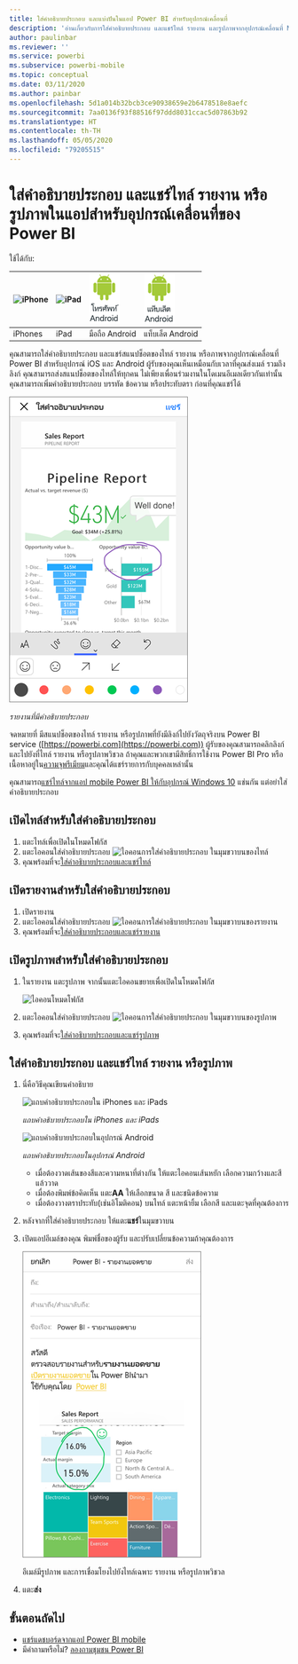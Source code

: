 ```yaml
---
title: ใส่คำอธิบายประกอบ และแบ่งปันในแอป Power BI สำหรับอุปกรณ์เคลื่อนที่
description: 'อ่านเกี่ยวกับการใส่คำอธิบายประกอบ และแชร์ไทล์ รายงาน และรูปภาพจากอุปกรณ์เคลื่อนที่ Microsoft Power BI สำหรับ iOS และ Android '
author: paulinbar
ms.reviewer: ''
ms.service: powerbi
ms.subservice: powerbi-mobile
ms.topic: conceptual
ms.date: 03/11/2020
ms.author: painbar
ms.openlocfilehash: 5d1a014b32bcb3ce90938659e2b6478518e8aefc
ms.sourcegitcommit: 7aa0136f93f88516f97ddd8031ccac5d07863b92
ms.translationtype: HT
ms.contentlocale: th-TH
ms.lasthandoff: 05/05/2020
ms.locfileid: "79205515"
---
```

# <a name="annotate-and-share-a-tile-report-or-visual-in-power-bi-mobile-apps"></a>ใส่คำอธิบายประกอบ และแชร์ไทล์ รายงาน หรือรูปภาพในแอปสำหรับอุปกรณ์เคลื่อนที่ของ Power BI
ใช้ได้กับ:

| ![iPhone](./media/mobile-annotate-and-share-a-tile-from-the-mobile-apps/iphone-logo-50-px.png) | ![iPad](./media/mobile-annotate-and-share-a-tile-from-the-mobile-apps/ipad-logo-50-px.png) | ![มือถือ Android](./media/mobile-annotate-and-share-a-tile-from-the-mobile-apps/android-phone-logo-50-px.png) | ![แท็บเล็ต Android](./media/mobile-annotate-and-share-a-tile-from-the-mobile-apps/android-tablet-logo-50-px.png) |
|:--- |:--- |:--- |:--- |
| iPhones |iPad |มือถือ Android |แท็บเล็ต Android |

คุณสามารถใส่คำอธิบายประกอบ และแชร์สแนปช็อตของไทล์ รายงาน หรือภาพจากอุปกรณ์เคลื่อนที่ Power BI สำหรับอุปกรณ์ iOS และ Android ผู้รับของคุณเห็นเหมือนกับเวลาที่คุณส่งเมล์ รวมถึงลิงก์ คุณสามารถส่งสแนปช็อตของไทล์ให้ทุกคน ไม่เพียงเพื่อนร่วมงานในโดเมนอีเมลเดียวกันเท่านั้น คุณสามารถเพิ่มคำอธิบายประกอบ บรรทัด ข้อความ หรือประทับตรา ก่อนที่คุณแชร์ได้

![รายงานที่มีคำอธิบายประกอบ](./media/mobile-annotate-and-share-a-tile-from-the-mobile-apps/power-bi-iphone-annotate.png)

*รายงานที่มีคำอธิบายประกอบ*

จดหมายที่ มีสแนปช็อตของไทล์ รายงาน หรือรูปภาพที่ยังมีลิงก์ไปยังวัตถุจริงบน Power BI service ([https://powerbi.com](https://powerbi.com)) ผู้รับของคุณสามารถคลิกลิงก์ และไปยังที่ไทล์ รายงาน หรือรูปภาพวิชวล ถ้าคุณและพวกเขามีสิทธิ์การใช้งาน Power BI Pro หรือเนื้อหาอยู่ใน[ความจุพรีเมียม](../../service-premium-what-is.md)และคุณได้แชร์รายการกับบุคคลเหล่านั้น 

คุณสามารถ[แชร์ไทล์จากแอป mobile Power BI ให้กับอุปกรณ์ Windows 10](mobile-windows-10-phone-app-get-started.md) แช่นกัน แต่อย่าใส่คำอธิบายประกอบ

## <a name="open-a-tile-for-annotating"></a>เปิดไทล์สำหรับใส่คำอธิบายประกอบ
1. แตะไทล์เพื่อเปิดในโหมดโฟกัส
2. แตะไอคอนใส่คำอธิบายประกอบ ![ไอคอนการใส่คำอธิบายประกอบ](./././media/mobile-annotate-and-share-a-tile-from-the-mobile-apps/power-bi-ios-annotate-icon.png) ในมุมขวาบนของไทล์
3. คุณพร้อมที่จะ[ใส่คำอธิบายประกอบและแชร์ไทล์](mobile-annotate-and-share-a-tile-from-the-mobile-apps.md#annotate-and-share-the-tile-report-or-visual)

## <a name="open-a-report-for-annotating"></a>เปิดรายงานสำหรับใส่คำอธิบายประกอบ
1. เปิดรายงาน 
2. แตะไอคอนใส่คำอธิบายประกอบ ![ไอคอนการใส่คำอธิบายประกอบ](./././media/mobile-annotate-and-share-a-tile-from-the-mobile-apps/power-bi-ios-annotate-icon.png) ในมุมขวาบนของรายงาน
3. คุณพร้อมที่จะ[ใส่คำอธิบายประกอบและแชร์รายงาน](mobile-annotate-and-share-a-tile-from-the-mobile-apps.md#annotate-and-share-the-tile-report-or-visual)

## <a name="open-a-visual-for-annotating"></a>เปิดรูปภาพสำหรับใส่คำอธิบายประกอบ
1. ในรายงาน แตะรูปภาพ จากนั้นแตะไอคอนขยายเพื่อเปิดในโหมดโฟกัส 
   
    ![ไอคอนโหมดโฟกัส](./media/mobile-annotate-and-share-a-tile-from-the-mobile-apps/power-bi-ios-visual-focus-mode.png)
2. แตะไอคอนใส่คำอธิบายประกอบ ![ไอคอนการใส่คำอธิบายประกอบ](./././media/mobile-annotate-and-share-a-tile-from-the-mobile-apps/power-bi-ios-annotate-icon.png) ในมุมขวาบนของรูปภาพ
3. คุณพร้อมที่จะ[ใส่คำอธิบายประกอบและแชร์รูปภาพ](mobile-annotate-and-share-a-tile-from-the-mobile-apps.md#annotate-and-share-the-tile-report-or-visual)

## <a name="annotate-and-share-the-tile-report-or-visual"></a>ใส่คำอธิบายประกอบ และแชร์ไทล์ รายงาน หรือรูปภาพ
1. นี่คือวิธีคุณเขียนคำอธิบาย  
   
   ![แถบคำอธิบายประกอบใน iPhones และ iPads](./media/mobile-annotate-and-share-a-tile-from-the-mobile-apps/power-bi-ios-annotation-menu.png)
   
   *แถบคำอธิบายประกอบใน iPhones และ iPads*
   
   ![แถบคำอธิบายประกอบในอุปกรณ์ Android](./media/mobile-annotate-and-share-a-tile-from-the-mobile-apps/power-bi-android-annotate-bar.png)
   
   *แถบคำอธิบายประกอบในอุปกรณ์ Android*
   
   * เมื่อต้องวาดเส้นของสีและความหนาที่ต่างกัน ให้แตะไอคอนเส้นหยัก เลือกความกว้างและสี แล้ววาด  
   * เมื่อต้องพิมพ์ข้อคิดเห็น แตะ**AA** ให้เลือกขนาด สี และชนิดข้อความ  
   * เมื่อต้องวางตราประทับ(เช่นอิโมติคอน) บนไทล์ แตะหน้ายิ้ม เลือกสี และแตะจุดที่คุณต้องการ   
2. หลังจากที่ใส่คำอธิบายประกอบ ให้แตะ**แชร์**ในมุมขวาบน
3. เปิดแอปอีเมล์ของคุณ พิมพ์ชื่อของผู้รับ และปรับเปลี่ยนข้อความถ้าคุณต้องการ  
   
   ![รายงานมีคำอธิบายประกอบในอีเมล](./media/mobile-annotate-and-share-a-tile-from-the-mobile-apps/power-bi-iphone-annotate-send.png)
   
   อีเมล์มีรูปภาพ และการเชื่อมโยงไปยังไทล์เฉพาะ รายงาน หรือรูปภาพวิชวล 
4. แตะ**ส่ง**

## <a name="next-steps"></a>ขั้นตอนถัดไป
* [แชร์แดชบอร์ดจากแอป Power BI mobile ](mobile-share-dashboard-from-the-mobile-apps.md)
* มีคำถามหรือไม่? [ลองถามชุมชน Power BI](https://community.powerbi.com/)


